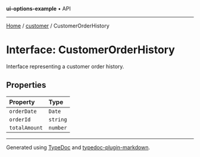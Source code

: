 **ui-options-example** • API

***

[Home](../../README.md) / [customer](../README.md) / CustomerOrderHistory

# Interface: CustomerOrderHistory

Interface representing a customer order history.

## Properties

| Property | Type |
| :------ | :------ |
| `orderDate` | `Date` |
| `orderId` | `string` |
| `totalAmount` | `number` |

***

Generated using [TypeDoc](https://typedoc.org) and [typedoc-plugin-markdown](https://typedoc-plugin-markdown.org).
